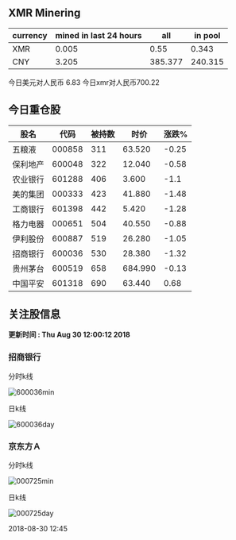## XMR Minering

|currency|mined in last 24 hours|all|in pool|
|---|---|---|---|
|XMR|0.005|0.55|0.343|
|CNY|3.205|385.377|240.315|

今日美元对人民币 6.83	今日xmr对人民币700.22


## 今日重仓股 

|股名|代码|被持数|时价|涨跌%|
|---|---|---|---|---|
|五粮液|000858|311|63.520|-0.25|
|保利地产|600048|322|12.040|-0.58|
|农业银行|601288|406|3.600|-1.1|
|美的集团|000333|423|41.880|-1.48|
|工商银行|601398|442|5.420|-1.28|
|格力电器|000651|504|40.550|-0.88|
|伊利股份|600887|519|26.280|-1.05|
|招商银行|600036|530|28.380|-1.32|
|贵州茅台|600519|658|684.990|-0.13|
|中国平安|601318|690|63.440|0.68|

## 关注股信息
**更新时间 : Thu Aug 30 12:00:12 2018**
### 招商银行 
分时k线

![600036min](http://image.sinajs.cn/newchart/min/n/sh600036.gif)

日k线

![600036day](http://image.sinajs.cn/newchart/daily/n/sh600036.gif)

### 京东方Ａ 
分时k线

![000725min](http://image.sinajs.cn/newchart/min/n/sz000725.gif)

日k线

![000725day](http://image.sinajs.cn/newchart/daily/n/sz000725.gif)

2018-08-30 12:45